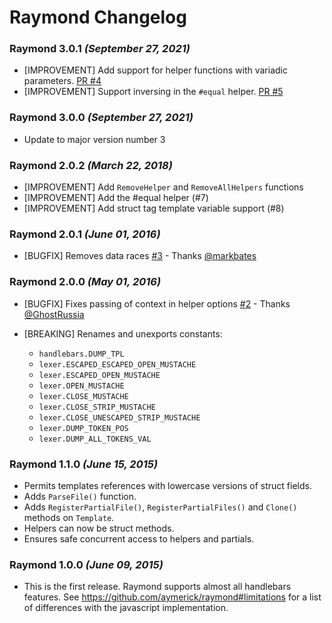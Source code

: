 # Raymond Changelog

### Raymond 3.0.1 _(September 27, 2021)_
- [IMPROVEMENT] Add support for helper functions with variadic parameters. [PR #4](https://github.com/mancusi/raymond/pull/4)
- [IMPROVEMENT] Support inversing in the `#equal` helper. [PR #5](https://github.com/mancusi/raymond/pull/5)

### Raymond 3.0.0 _(September 27, 2021)_
- Update to major version number 3

### Raymond 2.0.2 _(March 22, 2018)_

- [IMPROVEMENT] Add `RemoveHelper` and `RemoveAllHelpers` functions
- [IMPROVEMENT] Add the #equal helper (#7)
- [IMPROVEMENT] Add struct tag template variable support (#8)

### Raymond 2.0.1 _(June 01, 2016)_

- [BUGFIX] Removes data races [#3](https://github.com/aymerick/raymond/issues/3) - Thanks [@markbates](https://github.com/markbates)

### Raymond 2.0.0 _(May 01, 2016)_

- [BUGFIX] Fixes passing of context in helper options [#2](https://github.com/aymerick/raymond/issues/2) - Thanks [@GhostRussia](https://github.com/GhostRussia)
- [BREAKING] Renames and unexports constants:

  - `handlebars.DUMP_TPL`
  - `lexer.ESCAPED_ESCAPED_OPEN_MUSTACHE`
  - `lexer.ESCAPED_OPEN_MUSTACHE`
  - `lexer.OPEN_MUSTACHE`
  - `lexer.CLOSE_MUSTACHE`
  - `lexer.CLOSE_STRIP_MUSTACHE`
  - `lexer.CLOSE_UNESCAPED_STRIP_MUSTACHE`
  - `lexer.DUMP_TOKEN_POS`
  - `lexer.DUMP_ALL_TOKENS_VAL`


### Raymond 1.1.0 _(June 15, 2015)_

- Permits templates references with lowercase versions of struct fields.
- Adds `ParseFile()` function.
- Adds `RegisterPartialFile()`, `RegisterPartialFiles()` and `Clone()` methods on `Template`.
- Helpers can now be struct methods.
- Ensures safe concurrent access to helpers and partials.

### Raymond 1.0.0 _(June 09, 2015)_

- This is the first release. Raymond supports almost all handlebars features. See https://github.com/aymerick/raymond#limitations for a list of differences with the javascript implementation.
